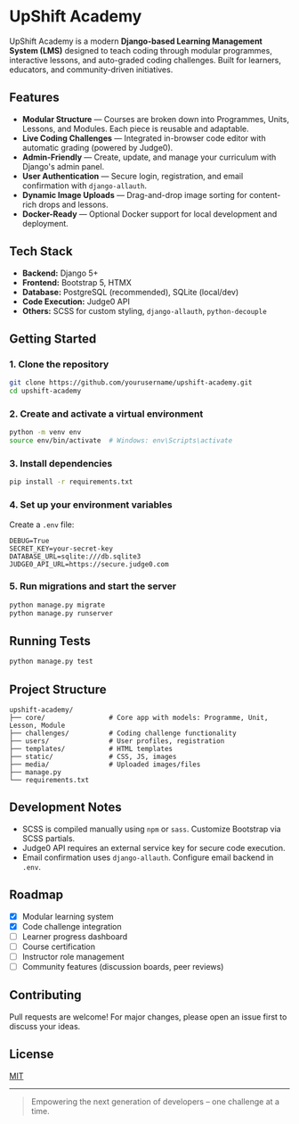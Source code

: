 # UpShift Academy

UpShift Academy is a modern **Django-based Learning Management System (LMS)** designed to teach coding through modular programmes, interactive lessons, and auto-graded coding challenges. Built for learners, educators, and community-driven initiatives.

## Features

- **Modular Structure** — Courses are broken down into Programmes, Units, Lessons, and Modules. Each piece is reusable and adaptable.
- **Live Coding Challenges** — Integrated in-browser code editor with automatic grading (powered by Judge0).
- **Admin-Friendly** — Create, update, and manage your curriculum with Django's admin panel.
- **User Authentication** — Secure login, registration, and email confirmation with `django-allauth`.
- **Dynamic Image Uploads** — Drag-and-drop image sorting for content-rich drops and lessons.
- **Docker-Ready** — Optional Docker support for local development and deployment.

## Tech Stack

- **Backend:** Django 5+
- **Frontend:** Bootstrap 5, HTMX
- **Database:** PostgreSQL (recommended), SQLite (local/dev)
- **Code Execution:** Judge0 API
- **Others:** SCSS for custom styling, `django-allauth`, `python-decouple`

## Getting Started

### 1. Clone the repository

```bash
git clone https://github.com/yourusername/upshift-academy.git
cd upshift-academy
```

### 2. Create and activate a virtual environment

```bash
python -m venv env
source env/bin/activate  # Windows: env\Scripts\activate
```

### 3. Install dependencies

```bash
pip install -r requirements.txt
```

### 4. Set up your environment variables

Create a `.env` file:

```env
DEBUG=True
SECRET_KEY=your-secret-key
DATABASE_URL=sqlite:///db.sqlite3
JUDGE0_API_URL=https://secure.judge0.com
```

### 5. Run migrations and start the server

```bash
python manage.py migrate
python manage.py runserver
```

## Running Tests

```bash
python manage.py test
```

## Project Structure

```
upshift-academy/
├── core/                # Core app with models: Programme, Unit, Lesson, Module
├── challenges/          # Coding challenge functionality
├── users/               # User profiles, registration
├── templates/           # HTML templates
├── static/              # CSS, JS, images
├── media/               # Uploaded images/files
├── manage.py
└── requirements.txt
```

## Development Notes

- SCSS is compiled manually using `npm` or `sass`. Customize Bootstrap via SCSS partials.
- Judge0 API requires an external service key for secure code execution.
- Email confirmation uses `django-allauth`. Configure email backend in `.env`.

## Roadmap

- [x] Modular learning system
- [x] Code challenge integration
- [ ] Learner progress dashboard
- [ ] Course certification
- [ ] Instructor role management
- [ ] Community features (discussion boards, peer reviews)

## Contributing

Pull requests are welcome! For major changes, please open an issue first to discuss your ideas.

## License

[MIT](LICENSE)

---

> Empowering the next generation of developers – one challenge at a time.
